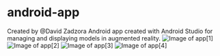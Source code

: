 # android-app
Created by @David Zadzora
Android app created with Android Studio for managing and displaying models in augmented reality.
![Image of app[1]](https://github.com/zadzora/android-app/blob/main/app/src/main/res/photos/android-app1.jpg?raw=true?width="30")
![Image of app[2]](https://github.com/zadzora/android-app/blob/main/app/src/main/res/photos/android-app2.jpg?raw=true?width="350")
![Image of app[3]](https://github.com/zadzora/android-app/blob/main/app/src/main/res/photos/android-app3.jpg?raw=true?width="350")
![Image of app[4]](https://github.com/zadzora/android-app/blob/main/app/src/main/res/photos/android-app4.jpg?raw=true?width="350")
